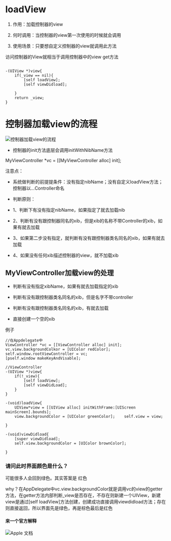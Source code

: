 

# loadView

1. 作用：加载控制器的view

2. 何时调用：当控制器的view第一次使用的时候就会调用

3. 使用场景：只要想自定义控制器的view就调用此方法

访问控制器的View就相当于调用控制器中的view get方法

```

-(UIView *)view{
    if(_view == nil){
        [self loadView];
        [self viewDidload];
        
    }
    return _view;
}

```

#  控制器加载view的流程
![控制器加载view的流程](https://raw.githubusercontent.com/FantasticLBP/knowledge-kit/master/assets/2287777-b6128646373dfffb.png)


*   控制器的init方法底层会调用initWithNibName方法

MyViewController *vc = [[MyViewController alloc] init];

注意点：

*   系统做判断的前提提条件：没有指定nibName；没有自定义loadView方法；控制器以...Controller命名

*   判断原则：

*   1、判断下有没有指定nibName，如果指定了就去加载nib

*   2、判断有没有跟控制器同名的xib，但是xib的名称不带Controller的xib，如果有就去加载

*   3、如果第二步没有指定，就判断有没有跟控制器类名同名的xib，如果有就去加载

*   4、如果没有任何xib描述控制器的view，就不加载xib

## MyViewController加载view的处理

*   判断有没有指定xibName，如果有就去加载指定的xib

*   判断有没有跟控制器类名同名的xib，但是名字不带controller

*   判断有没有跟控制器类名同名的xib，有就去加载

*   直接创建一个空的xib

例子

```
//在Appdelegate中
ViewController *vc = [[ViewController alloc] init];
vc.view.backgroundColkor = [UIColor redColor];
self.window.rootViewController = vc;
[pself.window makeKeyAndVisable];

//ViewController
-(UIView *)view{
    if(!_view){
        [self loadView];
        [self viewDidLoad];
    }
}

-(void)loadView{
    UIView*view = [[UIView alloc] initWithFrame:[UIScreen mainScreen].bounds];
    view.backgroundColor = [UIColor greenColor];    self.view = view;

}

-(void)viewDidload{
    [super viewDidload];
    self.view.backgroundColor = [UIColor brownColor];
    
}

```

### 请问此时界面颜色是什么？

可能很多人会回到绿色。其实答案是 红色

why？在AppDelegate中vc.view.backgroundColor就是调用vc的view的getter方法，在getter方法内部判断_view是否存在，不存在则新建一个UIView，新建view是通过[self loadView]方法创建，创建成功直接调用viewdidload方法；存在则直接返回，所以界面先是绿色，再是棕色最后是红色

#### 来一个官方解释

![Apple 文档](https://raw.githubusercontent.com/FantasticLBP/knowledge-kit/master/assets/2287777-8ff7c3b976ffb29a.png)


